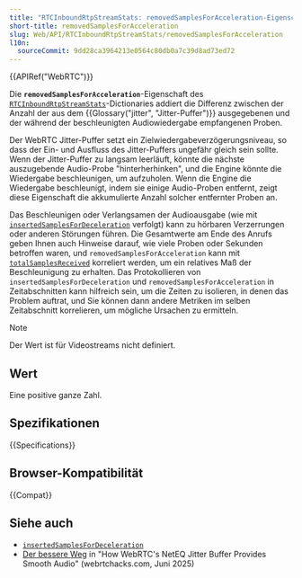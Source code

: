 ```yaml
---
title: "RTCInboundRtpStreamStats: removedSamplesForAcceleration-Eigenschaft"
short-title: removedSamplesForAcceleration
slug: Web/API/RTCInboundRtpStreamStats/removedSamplesForAcceleration
l10n:
  sourceCommit: 9dd28ca3964213e0564c80db0a7c39d8ad73ed72
---
```


{{APIRef("WebRTC")}}

Die **`removedSamplesForAcceleration`**-Eigenschaft des [`RTCInboundRtpStreamStats`](/de/docs/Web/API/RTCInboundRtpStreamStats)-Dictionaries addiert die Differenz zwischen der Anzahl der aus dem {{Glossary("jitter", "Jitter-Puffer")}} ausgegebenen und der während der beschleunigten Audiowiedergabe empfangenen Proben.

Der WebRTC Jitter-Puffer setzt ein Zielwiedergabeverzögerungsniveau, so dass der Ein- und Ausfluss des Jitter-Puffers ungefähr gleich sein sollte.
Wenn der Jitter-Puffer zu langsam leerläuft, könnte die nächste auszugebende Audio-Probe "hinterherhinken", und die Engine könnte die Wiedergabe beschleunigen, um aufzuholen.
Wenn die Engine die Wiedergabe beschleunigt, indem sie einige Audio-Proben entfernt, zeigt diese Eigenschaft die akkumulierte Anzahl solcher entfernter Proben an.

Das Beschleunigen oder Verlangsamen der Audioausgabe (wie mit [`insertedSamplesForDeceleration`](/de/docs/Web/API/RTCInboundRtpStreamStats/insertedSamplesForDeceleration) verfolgt) kann zu hörbaren Verzerrungen oder anderen Störungen führen.
Die Gesamtwerte am Ende des Anrufs geben Ihnen auch Hinweise darauf, wie viele Proben oder Sekunden betroffen waren, und `removedSamplesForAcceleration` kann mit [`totalSamplesReceived`](/de/docs/Web/API/RTCInboundRtpStreamStats/totalSamplesReceived) korreliert werden, um ein relatives Maß der Beschleunigung zu erhalten.
Das Protokollieren von `insertedSamplesForDeceleration` und `removedSamplesForAcceleration` in Zeitabschnitten kann hilfreich sein, um die Zeiten zu isolieren, in denen das Problem auftrat, und Sie können dann andere Metriken im selben Zeitabschnitt korrelieren, um mögliche Ursachen zu ermitteln.

> [!NOTE]
> Der Wert ist für Videostreams nicht definiert.

## Wert

Eine positive ganze Zahl.

## Spezifikationen

{{Specifications}}

## Browser-Kompatibilität

{{Compat}}

## Siehe auch

- [`insertedSamplesForDeceleration`](/de/docs/Web/API/RTCInboundRtpStreamStats/insertedSamplesForDeceleration)
- [Der bessere Weg](https://webrtchacks.com/how-webrtcs-neteq-jitter-buffer-provides-smooth-audio/#post-4560-_mv3ivinthkf5) in "How WebRTC's NetEQ Jitter Buffer Provides Smooth Audio" (webrtchacks.com, Juni 2025)
